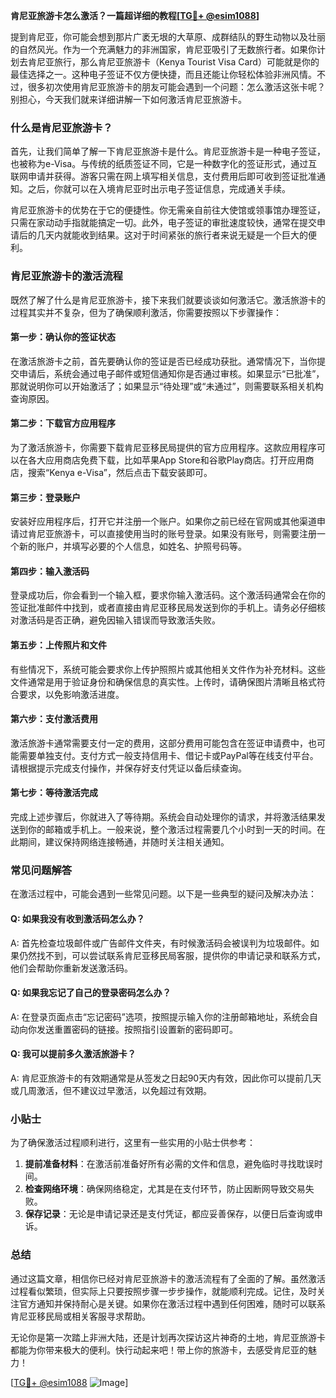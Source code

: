 **肯尼亚旅游卡怎么激活？一篇超详细的教程[[TG💪+ @esim1088](https://t.me/s/esim1088)]**

提到肯尼亚，你可能会想到那片广袤无垠的大草原、成群结队的野生动物以及壮丽的自然风光。作为一个充满魅力的非洲国家，肯尼亚吸引了无数旅行者。如果你计划去肯尼亚旅行，那么肯尼亚旅游卡（Kenya Tourist Visa Card）可能就是你的最佳选择之一。这种电子签证不仅方便快捷，而且还能让你轻松体验非洲风情。不过，很多初次使用肯尼亚旅游卡的朋友可能会遇到一个问题：怎么激活这张卡呢？别担心，今天我们就来详细讲解一下如何激活肯尼亚旅游卡。

### 什么是肯尼亚旅游卡？

首先，让我们简单了解一下肯尼亚旅游卡是什么。肯尼亚旅游卡是一种电子签证，也被称为e-Visa。与传统的纸质签证不同，它是一种数字化的签证形式，通过互联网申请并获得。游客只需在网上填写相关信息，支付费用后即可收到签证批准通知。之后，你就可以在入境肯尼亚时出示电子签证信息，完成通关手续。

肯尼亚旅游卡的优势在于它的便捷性。你无需亲自前往大使馆或领事馆办理签证，只需在家动动手指就能搞定一切。此外，电子签证的审批速度较快，通常在提交申请后的几天内就能收到结果。这对于时间紧张的旅行者来说无疑是一个巨大的便利。

### 肯尼亚旅游卡的激活流程

既然了解了什么是肯尼亚旅游卡，接下来我们就要谈谈如何激活它。激活旅游卡的过程其实并不复杂，但为了确保顺利激活，你需要按照以下步骤操作：

#### 第一步：确认你的签证状态

在激活旅游卡之前，首先要确认你的签证是否已经成功获批。通常情况下，当你提交申请后，系统会通过电子邮件或短信通知你是否通过审核。如果显示“已批准”，那就说明你可以开始激活了；如果显示“待处理”或“未通过”，则需要联系相关机构查询原因。

#### 第二步：下载官方应用程序

为了激活旅游卡，你需要下载肯尼亚移民局提供的官方应用程序。这款应用程序可以在各大应用商店免费下载，比如苹果App Store和谷歌Play商店。打开应用商店，搜索“Kenya e-Visa”，然后点击下载安装即可。

#### 第三步：登录账户

安装好应用程序后，打开它并注册一个账户。如果你之前已经在官网或其他渠道申请过肯尼亚旅游卡，可以直接使用当时的账号登录。如果没有账号，则需要注册一个新的账户，并填写必要的个人信息，如姓名、护照号码等。

#### 第四步：输入激活码

登录成功后，你会看到一个输入框，要求你输入激活码。这个激活码通常会在你的签证批准邮件中找到，或者直接由肯尼亚移民局发送到你的手机上。请务必仔细核对激活码是否正确，避免因输入错误而导致激活失败。

#### 第五步：上传照片和文件

有些情况下，系统可能会要求你上传护照照片或其他相关文件作为补充材料。这些文件通常是用于验证身份和确保信息的真实性。上传时，请确保图片清晰且格式符合要求，以免影响激活进度。

#### 第六步：支付激活费用

激活旅游卡通常需要支付一定的费用，这部分费用可能包含在签证申请费中，也可能需要单独支付。支付方式一般支持信用卡、借记卡或PayPal等在线支付平台。请根据提示完成支付操作，并保存好支付凭证以备后续查询。

#### 第七步：等待激活完成

完成上述步骤后，你就进入了等待期。系统会自动处理你的请求，并将激活结果发送到你的邮箱或手机上。一般来说，整个激活过程需要几个小时到一天的时间。在此期间，建议保持网络连接畅通，并随时关注相关通知。

### 常见问题解答

在激活过程中，可能会遇到一些常见问题。以下是一些典型的疑问及解决办法：

#### Q: 如果我没有收到激活码怎么办？

A: 首先检查垃圾邮件或广告邮件文件夹，有时候激活码会被误判为垃圾邮件。如果仍然找不到，可以尝试联系肯尼亚移民局客服，提供你的申请记录和联系方式，他们会帮助你重新发送激活码。

#### Q: 如果我忘记了自己的登录密码怎么办？

A: 在登录页面点击“忘记密码”选项，按照提示输入你的注册邮箱地址，系统会自动向你发送重置密码的链接。按照指引设置新的密码即可。

#### Q: 我可以提前多久激活旅游卡？

A: 肯尼亚旅游卡的有效期通常是从签发之日起90天内有效，因此你可以提前几天或几周激活，但不建议过早激活，以免超过有效期。

### 小贴士

为了确保激活过程顺利进行，这里有一些实用的小贴士供参考：

1. **提前准备材料**：在激活前准备好所有必需的文件和信息，避免临时寻找耽误时间。
2. **检查网络环境**：确保网络稳定，尤其是在支付环节，防止因断网导致交易失败。
3. **保存记录**：无论是申请记录还是支付凭证，都应妥善保存，以便日后查询或申诉。

### 总结

通过这篇文章，相信你已经对肯尼亚旅游卡的激活流程有了全面的了解。虽然激活过程看似繁琐，但实际上只要按照步骤一步步操作，就能顺利完成。记住，及时关注官方通知并保持耐心是关键。如果你在激活过程中遇到任何困难，随时可以联系肯尼亚移民局或相关客服寻求帮助。

无论你是第一次踏上非洲大陆，还是计划再次探访这片神奇的土地，肯尼亚旅游卡都能为你带来极大的便利。快行动起来吧！带上你的旅游卡，去感受肯尼亚的魅力！

[[TG💪+ @esim1088](https://t.me/s/esim1088) ![Image](https://i.postimg.cc/4NQfJmqS/Snipaste-2025-05-13-00-14-12.png)]